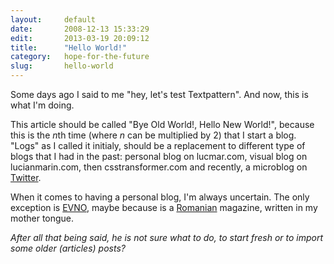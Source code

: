 ```yaml
---
layout:     default
date:       2008-12-13 15:33:29
edit:       2013-03-19 20:09:12
title:      "Hello World!"
category:   hope-for-the-future
slug:       hello-world
---
```


Some days ago I said to me "hey, let's test Textpattern". And now, this is what I'm doing.

This article should be called "Bye Old World!, Hello New World!", because this is the *n*th time (where *n* can be multiplied by 2) that I start a blog. "Logs" as I called it initialy, should be a replacement to different type of blogs that I had in the past: personal blog on lucmar.com, visual blog on lucianmarin.com, then csstransformer.com and recently, a microblog on [Twitter](http://twitter.com/lucianmarin).

When it comes to having a personal blog, I'm always uncertain. The only exception is [EVNO](http://evno.ro/), maybe because is a [Romanian](http://omenesc.ro/) magazine, written in my mother tongue.

*After all that being said, he is not sure what to do, to start fresh or to import some older (articles) posts?*